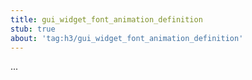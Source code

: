 ```yaml
---
title: gui_widget_font_animation_definition
stub: true
about: 'tag:h3/gui_widget_font_animation_definition'
---
```

...
